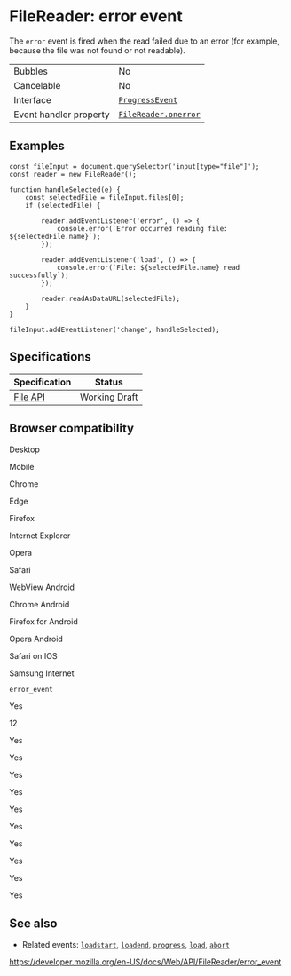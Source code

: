# FileReader: error event

The `error` event is fired when the read failed due to an error (for example, because the file was not found or not readable).

<table><tbody><tr class="odd"><td>Bubbles</td><td>No</td></tr><tr class="even"><td>Cancelable</td><td>No</td></tr><tr class="odd"><td>Interface</td><td><a href="../progressevent"><code>ProgressEvent</code></a></td></tr><tr class="even"><td>Event handler property</td><td><a href="onerror"><code>FileReader.onerror</code></a></td></tr></tbody></table>

## Examples

    const fileInput = document.querySelector('input[type="file"]');
    const reader = new FileReader();

    function handleSelected(e) {
        const selectedFile = fileInput.files[0];
        if (selectedFile) {

            reader.addEventListener('error', () => {
                console.error(`Error occurred reading file: ${selectedFile.name}`);
            });

            reader.addEventListener('load', () => {
                console.error(`File: ${selectedFile.name} read successfully`);
            });

            reader.readAsDataURL(selectedFile);
        }
    }

    fileInput.addEventListener('change', handleSelected);

## Specifications

<table><thead><tr class="header"><th>Specification</th><th>Status</th></tr></thead><tbody><tr class="odd"><td><a href="https://w3c.github.io/FileAPI/#dfn-error-event">File API</a></td><td><span class="spec-wd">Working Draft</span></td></tr></tbody></table>

## Browser compatibility

Desktop

Mobile

Chrome

Edge

Firefox

Internet Explorer

Opera

Safari

WebView Android

Chrome Android

Firefox for Android

Opera Android

Safari on IOS

Samsung Internet

`error_event`

Yes

12

Yes

Yes

Yes

Yes

Yes

Yes

Yes

Yes

Yes

Yes

## See also

- Related events: [`loadstart`](loadstart_event), [`loadend`](loadend_event), [`progress`](progress_event), [`load`](load_event), [`abort`](abort_event)

<a href="https://developer.mozilla.org/en-US/docs/Web/API/FileReader/error_event" class="_attribution-link">https://developer.mozilla.org/en-US/docs/Web/API/FileReader/error_event</a>
